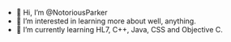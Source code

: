 - 👋 Hi, I’m @NotoriousParker
- 👀 I’m interested in learning more about well, anything. 
- 🌱 I’m currently learning HL7, C++, Java, CSS and Objective C. 

<!---
NotoriousParker/NotoriousParker is a ✨ special ✨ repository because its `README.md` (this file) appears on your GitHub profile.
You can click the Preview link to take a look at your changes.
--->
